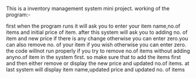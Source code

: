 This is a inventory management system mini project.
working of the program:-

first when the program runs it will ask you to enter your item name,no.of items and initial price of item.
after this system will ask you to adding no. of item and new price if there is any change otherwise you can enter zero.you can also remove no. of your item if you wish otherwise you can enter zero.
the code willnot run properly if you try to remove no.of items without adding anyno.of item in the system first.
so make sure that to add the items first and then either remove or display the new price and updated no.of items.
at last system will display item name,updated price and updated no. of items 
